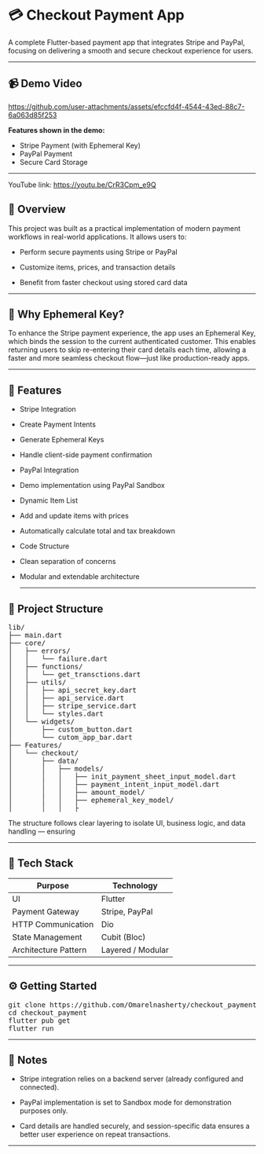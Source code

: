 




# 💳 Checkout Payment App
A complete Flutter-based payment app that integrates Stripe and PayPal, focusing on delivering a smooth and secure checkout experience for users.


---

## 📹 Demo Video



https://github.com/user-attachments/assets/efccfd4f-4544-43ed-88c7-6a063d85f253




**Features shown in the demo:**
- Stripe Payment (with Ephemeral Key)
- PayPal Payment
- Secure Card Storage

---

YouTube link: https://youtu.be/CrR3Cpm_e9Q


## 🚀 Overview
This project was built as a practical implementation of modern payment workflows in real-world applications.
It allows users to:

* Perform secure payments using Stripe or PayPal

- Customize items, prices, and transaction details

- Benefit from faster checkout using stored card data

 ---
  
## 🔐 Why Ephemeral Key?
To enhance the Stripe payment experience, the app uses an Ephemeral Key, which binds the session to the current authenticated customer.
This enables returning users to skip re-entering their card details each time, allowing a faster and more seamless checkout flow—just like production-ready apps.

---


## 🧩 Features
- Stripe Integration

- Create Payment Intents

- Generate Ephemeral Keys

- Handle client-side payment confirmation

- PayPal Integration

- Demo implementation using PayPal Sandbox

- Dynamic Item List

- Add and update items with prices

- Automatically calculate total and tax breakdown

- Code Structure

- Clean separation of concerns

- Modular and extendable architecture

  ---

## 📁 Project Structure
<pre>
lib/
├── main.dart
├── core/
│   ├── errors/
│   │   └── failure.dart
│   ├── functions/
│   │   └── get_transctions.dart
│   ├── utils/
│   │   ├── api_secret_key.dart
│   │   ├── api_service.dart
│   │   ├── stripe_service.dart
│   │   └── styles.dart
│   └── widgets/
│       ├── custom_button.dart
│       └── cutom_app_bar.dart
├── Features/
│   └── checkout/
│       ├── data/
│       │   ├── models/
│       │   │   ├── init_payment_sheet_input_model.dart
│       │   │   ├── payment_intent_input_model.dart
│       │   │   ├── amount_model/
│       │   │   ├── ephemeral_key_model/
│       │   │   ├
</pre>

The structure follows clear layering to isolate UI, business logic, and data handling — ensuring 

---

## 🧠 Tech Stack

| Purpose                | Technology        |
|------------------------|------------------|
| UI                     | Flutter           |
| Payment Gateway        | Stripe, PayPal    |
| HTTP Communication     | Dio               |
| State Management       | Cubit (Bloc)      |
| Architecture Pattern   | Layered / Modular |

---
## ⚙️ Getting Started
<pre>
git clone https://github.com/Omarelnasherty/checkout_payment.git
cd checkout_payment
flutter pub get
flutter run
</pre>

---

## 📌 Notes
- Stripe integration relies on a backend server (already configured and connected).

- PayPal implementation is set to Sandbox mode for demonstration purposes only.

- Card details are handled securely, and session-specific data ensures a better user experience on repeat transactions.

--- 




